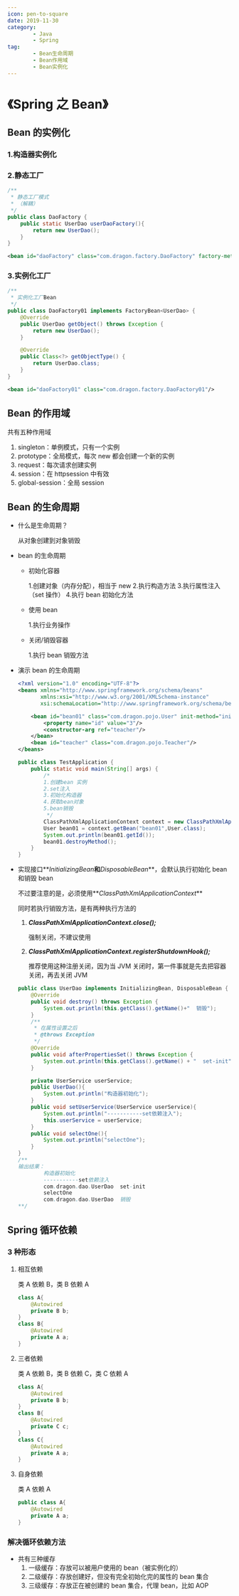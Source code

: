```yaml
---
icon: pen-to-square
date: 2019-11-30
category:
        - Java
        - Spring
tag:
        - Bean生命周期
        - Bean作用域
        - Bean实例化
---
```


# 《Spring 之 Bean》

## Bean 的实例化

### 1.构造器实例化

### 2.静态工厂

```java
/**
 * 静态工厂模式
 * （解耦）
 */
public class DaoFactory {
    public static UserDao userDaoFactory(){
        return new UserDao();
    }
}
```

```xml
<bean id="daoFactory" class="com.dragon.factory.DaoFactory" factory-method="userDaoFactory"/>
```

### 3.实例化工厂

```java
/**
 * 实例化工厂Bean
 */
public class DaoFactory01 implements FactoryBean<UserDao> {
    @Override
    public UserDao getObject() throws Exception {
        return new UserDao();
    }

    @Override
    public Class<?> getObjectType() {
        return UserDao.class;
    }
}
```

```xml
<bean id="daoFactory01" class="com.dragon.factory.DaoFactory01"/>
```

## Bean 的作用域

共有五种作用域

1. singleton：单例模式，只有一个实例
2. prototype：全局模式，每次 new 都会创建一个新的实例
3. request：每次请求创建实例
4. session：在 httpsession 中有效
5. global-session：全局 session

## Bean 的生命周期

- 什么是生命周期？

     从对象创建到对象销毁

- bean 的生命周期

     - 初始化容器

          1.创建对象（内存分配），相当于 new 2.执行构造方法 3.执行属性注入（set 操作） 4.执行 bean 初始化方法

     - 使用 bean

          1.执行业务操作

     - 关闭/销毁容器

          1.执行 bean 销毁方法

- 演示 bean 的生命周期

     ```xml
     <?xml version="1.0" encoding="UTF-8"?>
     <beans xmlns="http://www.springframework.org/schema/beans"
            xmlns:xsi="http://www.w3.org/2001/XMLSchema-instance"
            xsi:schemaLocation="http://www.springframework.org/schema/beans http://www.springframework.org/schema/beans/spring-beans.xsd">

         <bean id="bean01" class="com.dragon.pojo.User" init-method="initMethod" destroy-method="destroyMethod">
             <property name="id" value="3"/>
             <constructor-arg ref="teacher"/>
         </bean>
         <bean id="teacher" class="com.dragon.pojo.Teacher"/>
     </beans>
     ```

     ```java
     public class TestApplication {
         public static void main(String[] args) {
             /*
             1.创建bean 实例
             2.set注入
             3.初始化构造器
             4.获取bean对象
             5.bean销毁
              */
             ClassPathXmlApplicationContext context = new ClassPathXmlApplicationContext("bean01.xml");
             User bean01 = context.getBean("bean01",User.class);
             System.out.println(bean01.getId());
             bean01.destroyMethod();
         }
     }
     ```

- 实现接口**_InitializingBean_**和**_DisposableBean_**，会默认执行初始化 bean 和销毁 bean

     不过要注意的是，必须使用**_ClassPathXmlApplicationContext_**

     同时若执行销毁方法，是有两种执行方法的

     1. **_ClassPathXmlApplicationContext.close();_**

           强制关闭，不建议使用

     2. **_ClassPathXmlApplicationContext.registerShutdownHook();_**

           推荐使用这种注册关闭，因为当 JVM 关闭时，第一件事就是先去把容器关闭，再去关闭 JVM

     ```java
     public class UserDao implements InitializingBean, DisposableBean {
         @Override
         public void destroy() throws Exception {
             System.out.println(this.getClass().getName()+"  销毁");
         }
         /**
          * 在属性设置之后
          * @throws Exception
          */
         @Override
         public void afterPropertiesSet() throws Exception {
             System.out.println(this.getClass().getName() + "  set-init");
         }

         private UserService userService;
         public UserDao(){
             System.out.println("构造器初始化");
         }
         public void setUserService(UserService userService){
             System.out.println("-----------set依赖注入");
             this.userService = userService;
         }
         public void selectOne(){
             System.out.println("selectOne");
         }
     }
     /**
     输出结果：
             构造器初始化
             -----------set依赖注入
             com.dragon.dao.UserDao  set-init
             selectOne
             com.dragon.dao.UserDao  销毁
     **/
     ```

## Spring 循环依赖

### 3 种形态

1. 相互依赖

      类 A 依赖 B，类 B 依赖 A

      ```java
      class A{
          @Autowired
          private B b;
      }
      class B{
          @Autowired
          private A a;
      }
      ```

2. 三者依赖

      类 A 依赖 B，类 B 依赖 C，类 C 依赖 A

      ```java
      class A{
          @Autowired
          private B b;
      }
      class B{
          @Autowired
          private C c;
      }
      class C{
          @Autowired
          private A a;
      }
      ```

3. 自身依赖

      类 A 依赖 A

      ```java
      public class A{
          @Autowired
          private A a;
      }
      ```

### 解决循环依赖方法

- 共有三种缓存
     1. 一级缓存：存放可以被用户使用的 bean（被实例化的）
     2. 二级缓存：存放创建好，但没有完全初始化完的属性的 bean 集合
     3. 三级缓存：存放正在被创建的 bean 集合，代理 bean，比如 AOP
